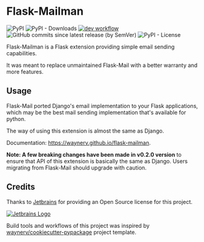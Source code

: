 # Flask-Mailman

![PyPI](https://img.shields.io/pypi/v/flask-mailman?color=blue)
![PyPI - Downloads](https://img.shields.io/pypi/dm/flask-mailman?color=brightgreen)
[![dev workflow](https://github.com/waynerv/flask-mailman/actions/workflows/dev.yml/badge.svg?branch=master)](https://github.com/waynerv/flask-mailman/actions/workflows/dev.yml)
![GitHub commits since latest release (by SemVer)](https://img.shields.io/github/commits-since/waynerv/flask-mailman/latest?color=cyan)
![PyPI - License](https://img.shields.io/pypi/l/flask-mailman?color=blue)

Flask-Mailman is a Flask extension providing simple email sending capabilities.

It was meant to replace unmaintained Flask-Mail with a better warranty and more features.

## Usage

Flask-Mail ported Django's email implementation to your Flask applications, which may be the best mail sending implementation that's available for python.

The way of using this extension is almost the same as Django.

Documentation: https://waynerv.github.io/flask-mailman.

**Note: A few breaking changes have been made in v0.2.0 version** to ensure that API of this extension is basically the same as Django.
Users migrating from Flask-Mail should upgrade with caution.

## Credits

Thanks to [Jetbrains](https://jb.gg/OpenSource) for providing an Open Source license for this project.

[![Jetbrains Logo](docs/img/jetbrains-variant-4.png)](www.jetbrains.com)

Build tools and workflows of this project was inspired by [waynerv/cookiecutter-pypackage](https://github.com/waynerv/cookiecutter-pypackage) project template.
